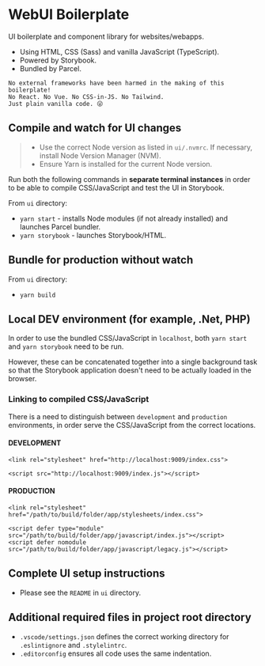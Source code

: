 # WebUI Boilerplate
UI boilerplate and component library for websites/webapps.
- Using HTML, CSS (Sass) and vanilla JavaScript (TypeScript).
- Powered by Storybook.
- Bundled by Parcel.

```
No external frameworks have been harmed in the making of this boilerplate!
No React. No Vue. No CSS-in-JS. No Tailwind.
Just plain vanilla code. 😜
```

## Compile and watch for UI changes
> - Use the correct Node version as listed in `ui/.nvmrc`. If necessary, install Node Version Manager (NVM).
> - Ensure Yarn is installed for the current Node version.

Run both the following commands in **separate terminal instances** in order to be able to compile CSS/JavaScript and test the UI in Storybook.

From `ui` directory:
- `yarn start` - installs Node modules (if not already installed) and launches Parcel bundler.
- `yarn storybook` - launches Storybook/HTML.

## Bundle for production without watch
From `ui` directory:
- `yarn build`

## Local DEV environment (for example, .Net, PHP)
In order to use the bundled CSS/JavaScript in `localhost`, both `yarn start` and `yarn storybook` need to be run.

However, these can be concatenated together into a single background task so that the Storybook application doesn't need to be actually loaded in the browser.

### Linking to compiled CSS/JavaScript
There is a need to distinguish between `development` and `production` environments, in order serve the  CSS/JavaScript from the correct locations.

#### DEVELOPMENT
```
<link rel="stylesheet" href="http://localhost:9009/index.css">
```
```
<script src="http://localhost:9009/index.js"></script>
```

#### PRODUCTION
```
<link rel="stylesheet" href="/path/to/build/folder/app/stylesheets/index.css">
```
```
<script defer type="module" src="/path/to/build/folder/app/javascript/index.js"></script>
<script defer nomodule src="/path/to/build/folder/app/javascript/legacy.js"></script>
```

## Complete UI setup instructions
- Please see the `README` in `ui` directory.

## Additional required files in project root directory
- `.vscode/settings.json` defines the correct working directory for `.eslintignore` and `.stylelintrc`.
- `.editorconfig` ensures all code uses the same indentation.
